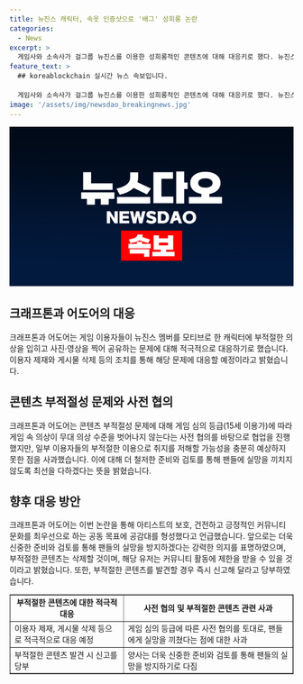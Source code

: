 ```yaml
---
title: 뉴진스 캐릭터, 속옷 인증샷으로 '배그' 성희롱 논란
categories:
  - News
excerpt: >
  게임사와 소속사가 걸그룹 뉴진스를 이용한 성희롱적인 콘텐츠에 대해 대응키로 했다. 뉴진스 멤버를 모티브로 한 게임 캐릭터에 부적절한 의상을 입히고 사진을 올려 논란을 빚었는데, 이에 게임사는 이용자 제재와 콘텐츠 삭제로 대응한다고 밝혔다. 이용자들의 부적절한 행동으로 기존 콘텐츠의 의도를 저해한 점에 대해 사과하며, 앞으로는 보다 엄격한 대비책을 마련할 것이라고 밝혔다. 해당 콘텐츠를 발견할 경우 신고를 권고하고, 유저에 대한 제재 조치도 예고했다.
feature_text: >
  ## koreablockchain 실시간 뉴스 속보입니다.

  게임사와 소속사가 걸그룹 뉴진스를 이용한 성희롱적인 콘텐츠에 대해 대응키로 했다. 뉴진스 멤버를 모티브로 한 게임 캐릭터에 부적절한 의상을 입히고 사진을 올려 논란을 빚었는데, 이에 게임사는 이용자 제재와 콘텐츠 삭제로 대응한다고 밝혔다. 이용자들의 부적절한 행동으로 기존 콘텐츠의 의도를 저해한 점에 대해 사과하며, 앞으로는 보다 엄격한 대비책을 마련할 것이라고 밝혔다. 해당 콘텐츠를 발견할 경우 신고를 권고하고, 유저에 대한 제재 조치도 예고했다.
image: '/assets/img/newsdao_breakingnews.jpg'
---
```


<p><img src="/assets/img/newsdao_breakingnews.jpg" alt="koreablockchain 속보" /></p>

<h2 data-ke-size="size26">크래프톤과 어도어의 대응</h2>

<p data-ke-size="size16">크래프톤과 어도어는 게임 이용자들이 뉴진스 멤버를 모티브로 한 캐릭터에 부적절한 의상을 입히고 사진·영상을 찍어 공유하는 문제에 대해 적극적으로 대응하기로 했습니다. 이용자 제재와 게시물 삭제 등의 조치를 통해 해당 문제에 대응할 예정이라고 밝혔습니다.</p>

<h2 data-ke-size="size26">콘텐츠 부적절성 문제와 사전 협의</h2>

<p data-ke-size="size16">크래프톤과 어도어는 콘텐츠 부적절성 문제에 대해 게임 심의 등급(15세 이용가)에 따라 게임 속 의상이 무대 의상 수준을 벗어나지 않는다는 사전 협의를 바탕으로 협업을 진행했지만, 일부 이용자들의 부적절한 이용으로 취지를 저해할 가능성을 충분히 예상하지 못한 점을 사과했습니다. 이에 대해 더 철저한 준비와 검토를 통해 팬들에 실망을 끼치지 않도록 최선을 다하겠다는 뜻을 밝혔습니다.</p>

<h2 data-ke-size="size26">향후 대응 방안</h2>

<p data-ke-size="size16">크래프톤과 어도어는 이번 논란을 통해 아티스트의 보호, 건전하고 긍정적인 커뮤니티 문화를 최우선으로 하는 공동 목표에 공감대를 형성했다고 언급했습니다. 앞으로는 더욱 신중한 준비와 검토를 통해 팬들의 실망을 방지하겠다는 강력한 의지를 표명하였으며, 부적절한 콘텐츠는 삭제할 것이며, 해당 유저는 커뮤니티 활동에 제한을 받을 수 있을 것이라고 밝혔습니다. 또한, 부적절한 콘텐츠를 발견할 경우 즉시 신고해 달라고 당부하였습니다.</p>

<table style="border-collapse: collapse; width: 100%;" border="1">
<tbody>
<tr>
<td style="text-align: center; height: 17px;"><b>부적절한 콘텐츠에 대한 적극적 대응</b></td>
<td style="text-align: center; height: 17px;"><b>사전 협의 및 부적절한 콘텐츠 관련 사과</b></td>
</tr>
<tr>
<td style="text-align: left;">이용자 제재, 게시물 삭제 등으로 적극적으로 대응 예정</td>
<td style="text-align: left;">게임 심의 등급에 따른 사전 협의를 토대로, 팬들에게 실망을 끼쳤다는 점에 대한 사과</td>
</tr>
<tr>
<td style="text-align: left;">부적절한 콘텐츠 발견 시 신고를 당부</td>
<td style="text-align: left;">양사는 더욱 신중한 준비와 검토를 통해 팬들의 실망을 방지하기로 다짐</td>
</tr>
</tbody>
</table>

